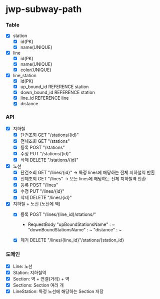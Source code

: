 # jwp-subway-path

### Table
- [x] station
    - [x] id(PK)
    - [x] name(UNIQUE)
- [x] line
    - [x] id(PK)
    - [x] name(UNIQUE)
    - [x] color(UNIQUE)
- [x] line_station
    - [x] id(PK)
    - [x] up_bound_id REFERENCE station
    - [x] down_bound_id REFERENCE station
    - [x] line_id REFERENCE line
    - [x] distance

### API
- [x] 지하철
  - [x] 단건조회 GET "/stations/{id}" 
  - [x] 전체조회 GET "/stations" 
  - [x] 등록 POST "/stations"
  - [x] 수정 PUT "/stations/{id}"
  - [x] 삭제 DELETE "/stations/{id}"
- [x] 노선
  - [x] 단건조회 GET "/lines/{id}" -> 특정 lines에 해당하는 전체 지하철역 반환 
  - [x] 전체조회 GET "/lines" -> 모든 lines에 해당하는 전체 지하철역 반환
  - [x] 등록 POST "/lines"
  - [x] 수정 PUT "/lines/{id}"
  - [x] 삭제 DELETE "/lines/{id}"
- [x] 지하철 + 노선 (노선에 역)
  - [x] 등록 POST "/lines/{line_id}/stations/"
    - RequestBody "upBoundStationsName" : ~
                  "downBoundStationsName" : ~
                  "distance" : ~
  - [x] 제거 DELETE "/lines/{line_id}"/stations/{station_id}


### 도메인
- [x] Line: 노선
- [x] Station: 지하철역
- [x] Section: 역 + 연결(거리) + 역
- [x] Sections: Section 여러 개
- [x] LineStation: 특정 노선에 해당하는 Section 저장
